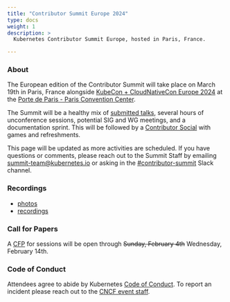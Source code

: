 ```yaml
---
title: "Contributor Summit Europe 2024"
type: docs
weight: 1
description: >
  Kubernetes Contributor Summit Europe, hosted in Paris, France.

---
```



### About


The European edition of the Contributor Summit will take place on March 19th in Paris, France
alongside
<a href="https://events.linuxfoundation.org/kubecon-cloudnativecon-europe/" rel="noopener noreferrer" target="_blank">KubeCon + CloudNativeCon Europe 2024</a>
at the
<a href="https://www.viparis.com/en/our-venues/paris-convention-centre-en/access" rel="noopener noreferrer" target="_blank">Porte de Paris - Paris Convention Center</a>.

The Summit will be a healthy mix of [submitted talks](/events/2024/kcseu/schedule/#cfp),
several hours of unconference sessions, potential SIG and WG meetings, and a documentation
sprint.  This will be followed by a [Contributor Social](/events/2024/kcseu/social) with games
and refreshments.

This page will be updated as more activities are scheduled. If you have
questions or comments, please reach out to the Summit Staff by emailing
summit-team@kubernetes.io or asking in the
<a href="https://kubernetes.slack.com/messages/contributor-summit" rel="noopener noreferrer" target="_blank">#contributor-summit</a>
Slack channel.

[location]: /events/2024/kcseu/location/

### Recordings

- [photos](https://www.flickr.com/photos/143247548@N03/albums/72177720315666206/)
- [recordings](https://www.youtube.com/playlist?list=PLj6h78yzYM2NYSuce30SLlMyQ65xMgU0U)

### Call for Papers

A [CFP](https://forms.gle/mkJ7Q18LoQwRV1LPA) for sessions will be open through <s>Sunday, February 4th</s> Wednesday, February 14th.

[CFP]: (https://forms.gle/mkJ7Q18LoQwRV1LPA)

### Code of Conduct

Attendees agree to abide by Kubernetes [Code of Conduct]. To report an incident
please reach out to the [CNCF event staff].

[Code of Conduct]: /community/code-of-conduct
[CNCF event staff]: https://events.linuxfoundation.org/kubecon-cloudnativecon-europe/attend/code-of-conduct/#if-you-witness-unacceptable-behavior

[email us]: mailto:summit-team@kubernetes.io
